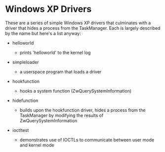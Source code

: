 Windows XP Drivers
==============================

These are a series of simple Windows XP drivers that culminates with a driver that hides a process from the TaskManager. Each is largely described by the name but here's a list anyway:

* helloworld 
  * prints 'helloworld' to the kernel log

* simpleloader
  * a userspace program that loads a driver

* hookfunction 
  * hooks a system function (ZwQuerySystemInformation)

* hidefunction 
  * builds upon the hookfunction driver, hides a process from the TaskManager by modifying the results of ZwQuerySystemInformation

* ioctltest 
  * demonstrates use of IOCTLs to communicate between user mode and kernel mode
